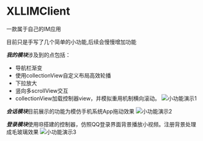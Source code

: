 # XLLIMClient
一款属于自己的IM应用

目前只是手写了几个简单的小功能,后续会慢慢增加功能

***我的模块***涉及到的点包括：
- 导航栏渐变
- 使用collectionView自定义布局高效轮播
- 下拉放大
- 竖向多scrollView交互
- collectionView加载控制器view，并模拟重用机制横向滚动。
![小功能演示1](https://upload-images.jianshu.io/upload_images/5244645-0eb2351822c3472d.gif?imageMogr2/auto-orient/strip)

***会话模块***目前展示的功能为模仿手机系统App拖动效果
![小功能演示2](https://upload-images.jianshu.io/upload_images/5244645-a984dfbaf6d062ef.gif?imageMogr2/auto-orient/strip)

***登录模块***使用IB搭建的控制器，仿照QQ登录界面背景播放小视频。注册背景处理成毛玻璃效果
![小功能演示3](https://upload-images.jianshu.io/upload_images/5244645-937e9c0245dd2463.gif?imageMogr2/auto-orient/strip)
